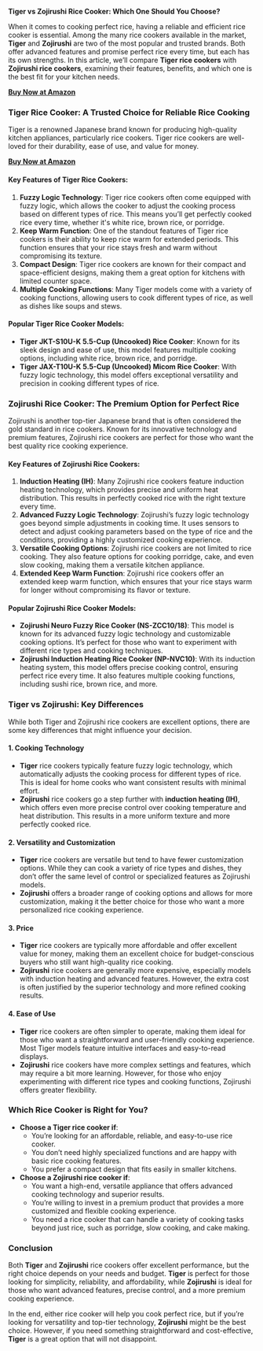**Tiger vs Zojirushi Rice Cooker: Which One Should You Choose?**

When it comes to cooking perfect rice, having a reliable and efficient rice cooker is essential. Among the many rice cookers available in the market, **Tiger** and **Zojirushi** are two of the most popular and trusted brands. Both offer advanced features and promise perfect rice every time, but each has its own strengths. In this article, we’ll compare **Tiger rice cookers** with **Zojirushi rice cookers**, examining their features, benefits, and which one is the best fit for your kitchen needs.

[******Buy Now at Amazon******](https://amzn.to/3Dd9pkq)

### **Tiger Rice Cooker: A Trusted Choice for Reliable Rice Cooking**

Tiger is a renowned Japanese brand known for producing high-quality kitchen appliances, particularly rice cookers. Tiger rice cookers are well-loved for their durability, ease of use, and value for money.

[******Buy Now at Amazon******](https://amzn.to/3Dd9pkq)

#### **Key Features of Tiger Rice Cookers:**

1.  **Fuzzy Logic Technology**: Tiger rice cookers often come equipped with fuzzy logic, which allows the cooker to adjust the cooking process based on different types of rice. This means you’ll get perfectly cooked rice every time, whether it's white rice, brown rice, or porridge.
2.  **Keep Warm Function**: One of the standout features of Tiger rice cookers is their ability to keep rice warm for extended periods. This function ensures that your rice stays fresh and warm without compromising its texture.
3.  **Compact Design**: Tiger rice cookers are known for their compact and space-efficient designs, making them a great option for kitchens with limited counter space.
4.  **Multiple Cooking Functions**: Many Tiger models come with a variety of cooking functions, allowing users to cook different types of rice, as well as dishes like soups and stews.

#### **Popular Tiger Rice Cooker Models:**

-   **Tiger JKT-S10U-K 5.5-Cup (Uncooked) Rice Cooker**: Known for its sleek design and ease of use, this model features multiple cooking options, including white rice, brown rice, and porridge.
-   **Tiger JAX-T10U-K 5.5-Cup (Uncooked) Micom Rice Cooker**: With fuzzy logic technology, this model offers exceptional versatility and precision in cooking different types of rice.

### **Zojirushi Rice Cooker: The Premium Option for Perfect Rice**

Zojirushi is another top-tier Japanese brand that is often considered the gold standard in rice cookers. Known for its innovative technology and premium features, Zojirushi rice cookers are perfect for those who want the best quality rice cooking experience.

#### **Key Features of Zojirushi Rice Cookers:**

1.  **Induction Heating (IH)**: Many Zojirushi rice cookers feature induction heating technology, which provides precise and uniform heat distribution. This results in perfectly cooked rice with the right texture every time.
2.  **Advanced Fuzzy Logic Technology**: Zojirushi’s fuzzy logic technology goes beyond simple adjustments in cooking time. It uses sensors to detect and adjust cooking parameters based on the type of rice and the conditions, providing a highly customized cooking experience.
3.  **Versatile Cooking Options**: Zojirushi rice cookers are not limited to rice cooking. They also feature options for cooking porridge, cake, and even slow cooking, making them a versatile kitchen appliance.
4.  **Extended Keep Warm Function**: Zojirushi rice cookers offer an extended keep warm function, which ensures that your rice stays warm for longer without compromising its flavor or texture.

#### **Popular Zojirushi Rice Cooker Models:**

-   **Zojirushi Neuro Fuzzy Rice Cooker (NS-ZCC10/18)**: This model is known for its advanced fuzzy logic technology and customizable cooking options. It’s perfect for those who want to experiment with different rice types and cooking techniques.
-   **Zojirushi Induction Heating Rice Cooker (NP-NVC10)**: With its induction heating system, this model offers precise cooking control, ensuring perfect rice every time. It also features multiple cooking functions, including sushi rice, brown rice, and more.

### **Tiger vs Zojirushi: Key Differences**

While both Tiger and Zojirushi rice cookers are excellent options, there are some key differences that might influence your decision.

#### **1. Cooking Technology**

-   **Tiger** rice cookers typically feature fuzzy logic technology, which automatically adjusts the cooking process for different types of rice. This is ideal for home cooks who want consistent results with minimal effort.
-   **Zojirushi** rice cookers go a step further with **induction heating (IH)**, which offers even more precise control over cooking temperature and heat distribution. This results in a more uniform texture and more perfectly cooked rice.

#### **2. Versatility and Customization**

-   **Tiger** rice cookers are versatile but tend to have fewer customization options. While they can cook a variety of rice types and dishes, they don’t offer the same level of control or specialized features as Zojirushi models.
-   **Zojirushi** offers a broader range of cooking options and allows for more customization, making it the better choice for those who want a more personalized rice cooking experience.

#### **3. Price**

-   **Tiger** rice cookers are typically more affordable and offer excellent value for money, making them an excellent choice for budget-conscious buyers who still want high-quality rice cooking.
-   **Zojirushi** rice cookers are generally more expensive, especially models with induction heating and advanced features. However, the extra cost is often justified by the superior technology and more refined cooking results.

#### **4. Ease of Use**

-   **Tiger** rice cookers are often simpler to operate, making them ideal for those who want a straightforward and user-friendly cooking experience. Most Tiger models feature intuitive interfaces and easy-to-read displays.
-   **Zojirushi** rice cookers have more complex settings and features, which may require a bit more learning. However, for those who enjoy experimenting with different rice types and cooking functions, Zojirushi offers greater flexibility.

### **Which Rice Cooker is Right for You?**

-   **Choose a Tiger rice cooker if**:
    -   You’re looking for an affordable, reliable, and easy-to-use rice cooker.
    -   You don’t need highly specialized functions and are happy with basic rice cooking features.
    -   You prefer a compact design that fits easily in smaller kitchens.
-   **Choose a Zojirushi rice cooker if**:
    -   You want a high-end, versatile appliance that offers advanced cooking technology and superior results.
    -   You’re willing to invest in a premium product that provides a more customized and flexible cooking experience.
    -   You need a rice cooker that can handle a variety of cooking tasks beyond just rice, such as porridge, slow cooking, and cake making.

### **Conclusion**

Both **Tiger** and **Zojirushi** rice cookers offer excellent performance, but the right choice depends on your needs and budget. **Tiger** is perfect for those looking for simplicity, reliability, and affordability, while **Zojirushi** is ideal for those who want advanced features, precise control, and a more premium cooking experience.

In the end, either rice cooker will help you cook perfect rice, but if you’re looking for versatility and top-tier technology, **Zojirushi** might be the best choice. However, if you need something straightforward and cost-effective, **Tiger** is a great option that will not disappoint.
